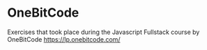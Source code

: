 # OneBitCode
Exercises that took place during the Javascript Fullstack course by OneBitCode
https://lp.onebitcode.com/
